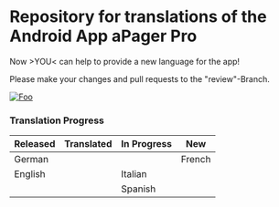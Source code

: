 # Repository for translations of the Android App aPager Pro

Now >YOU< can help to provide a new language for the app!

Please make your changes and pull requests to the "review"-Branch. 


 [![Foo](https://play.google.com/intl/en_us/badges/images/badge_new.png)](https://play.google.com/store/apps/details?id=org.xcrypt.apager.android2&utm_source=global_co&utm_medium=prtnr&utm_content=Mar2515&utm_campaign=PartBadge&pcampaignid=MKT-Other-global-all-co-prtnr-py-PartBadge-Mar2515-1)

### Translation Progress

Released | Translated | In Progress | New
----------|-------------|-------------|-----
German | | | French
 | English | | Italian
 | | | Spanish
